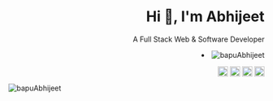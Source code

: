 <h1 align="right">Hi 👋, I'm Abhijeet</h1>

<p align="right">A Full Stack Web & Software Developer</p>
<li align="right"><img src="https://komarev.com/ghpvc/?username=bapuAbhijeet" alt="bapuAbhijeet" /></li>

<p align="right">
<a href="https://twitter.com/bapuabhijeet" target="blank"><img align="center" src="https://cdn.jsdelivr.net/npm/simple-icons@3.0.1/icons/twitter.svg" alt="bapuabhijeet" height="20" width="20" /></a>
<a href="https://www.linkedin.com/in/abhijeetbehera/" target="blank"><img align="center" src="https://cdn.jsdelivr.net/npm/simple-icons@3.0.1/icons/linkedin.svg" alt="abhijeetbehera" height="20" width="20" /></a>
<a href=https://www.facebook.com/abhijeet.bapu/" target="blank"><img align="center" src="https://cdn.jsdelivr.net/npm/simple-icons@3.0.1/icons/facebook.svg" alt="sachin.mathers.7" height="20" width="20" /></a>
<a href="https://www.instagram.com/bapuabhijeet/" target="blank"><img align="center" src="https://cdn.jsdelivr.net/npm/simple-icons@3.0.1/icons/instagram.svg" alt="bapuabhijeet" height="20" width="20" /></a>
</p>


<img src="https://github-readme-stats.vercel.app/api?username=bapuAbhijeet&show_icons=true" alt="bapuAbhijeet" />
